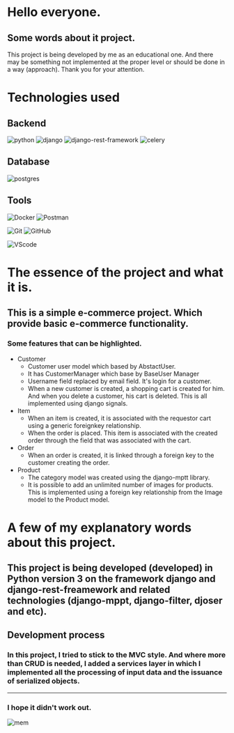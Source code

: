 # Hello everyone.

## Some words about it project.
This project is being developed by me as an educational one. And there may be something not implemented at the proper level or should be done in a way (approach). Thank you for your attention.

# Technologies used

## Backend

![python](https://img.shields.io/badge/Python3-yellow?style=for-the-badge&logo=python)
![django](https://img.shields.io/badge/Django-00a328?style=for-the-badge&logo=django)
![django-rest-framework](https://img.shields.io/badge/DRF-c70d00?style=for-the-badge&logo=django)
![celery](https://img.shields.io/badge/Celery-a6ff00c70d00?style=for-the-badge&logo=celery) 

## Database

![postgres](https://img.shields.io/badge/Postgres-282438?style=for-the-badge&logo=postgresql)

## Tools

![Docker](https://img.shields.io/badge/Docker-160d91?style=for-the-badge&logo=Docker)
![Postman](https://img.shields.io/badge/Postman-dba240?style=for-the-badge&logo=postman)

![Git](https://img.shields.io/badge/GIT-black?style=for-the-badge&logo=git)
![GitHub](https://img.shields.io/badge/github-292621?style=for-the-badge&logo=github)

![VScode](https://img.shields.io/badge/VSCode-blue?style=for-the-badge&logo=visual-studio-code)

# The essence of the project and what it is.

## This is a simple e-commerce project. Which provide basic e-commerce functionality.

### Some features that can be highlighted.

+ Customer
  + Customer user model which based by AbstactUser.
  + It has CustomerManager which base by BaseUser Manager
  + Username field replaced by email field. It's login for a customer.
  + When a new customer is created, a shopping cart is created for him. And when you delete a customer, his cart is deleted. This is all implemented using django signals.
+ Item
  + When an item is created, it is associated with the requestor cart using a generic foreignkey relationship.
  + When the order is placed. This item is associated with the created order through the field that was associated with the cart.
+ Order
  + When an order is created, it is linked through a foreign key to the customer creating the order.
+ Product
  + The category model was created using the django-mptt library.
  + It is possible to add an unlimited number of images for products. This is implemented using a foreign key relationship from the Image model to the Product model.

# A few of my explanatory words about this project. 

## This project is being developed (developed) in Python version 3 on the framework django and django-rest-freamework and related technologies (django-mppt, django-filter, djoser and etc).

## Development process

### In this project, I tried to stick to the MVC style. And where more than CRUD is needed, I added a services layer in which I implemented all the processing of input data and the issuance of serialized objects.

___

### I hope it didn't work out. 

![mem](https://www.meme-arsenal.com/memes/b97a97429274113ed382a1cfa179d9d9.jpg)